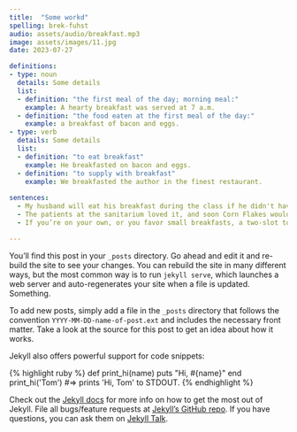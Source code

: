 ```yaml
---
title:  "Some workd"
spelling: brek-fuhst
audio: assets/audio/breakfast.mp3
image: assets/images/11.jpg
date: 2023-07-27

definitions:
- type: noun
  details: Some details
  list:
  - definition: "the first meal of the day; morning meal:"
    example: A hearty breakfast was served at 7 a.m.
  - definition: "the food eaten at the first meal of the day:"
    example: a breakfast of bacon and eggs.
- type: verb
  details: Some details
  list:
  - definition: "to eat breakfast"
    example: He breakfasted on bacon and eggs.
  - definition: "to supply with breakfast"
    example: We breakfasted the author in the finest restaurant.
    
sentences:
  - My husband will eat his breakfast during the class if he didn't have a chance before, during the segment where the instructor is talking.
  - The patients at the sanitarium loved it, and soon Corn Flakes would take over the entire country, changing the way America eats breakfast.
  - If you’re on your own, or you favor small breakfasts, a two-slot toaster might serve you well.

---
```

You’ll find this post in your `_posts` directory. Go ahead and edit it and re-build the site to see your changes. You can rebuild the site in many different ways, but the most common way is to run `jekyll serve`, which launches a web server and auto-regenerates your site when a file is updated. Something.

To add new posts, simply add a file in the `_posts` directory that follows the convention `YYYY-MM-DD-name-of-post.ext` and includes the necessary front matter. Take a look at the source for this post to get an idea about how it works.

Jekyll also offers powerful support for code snippets:

{% highlight ruby %}
def print_hi(name)
  puts "Hi, #{name}"
end
print_hi('Tom')
#=> prints 'Hi, Tom' to STDOUT.
{% endhighlight %}

Check out the [Jekyll docs][jekyll-docs] for more info on how to get the most out of Jekyll. File all bugs/feature requests at [Jekyll’s GitHub repo][jekyll-gh]. If you have questions, you can ask them on [Jekyll Talk][jekyll-talk].

[jekyll-docs]: http://jekyllrb.com/docs/home
[jekyll-gh]:   https://github.com/jekyll/jekyll
[jekyll-talk]: https://talk.jekyllrb.com/